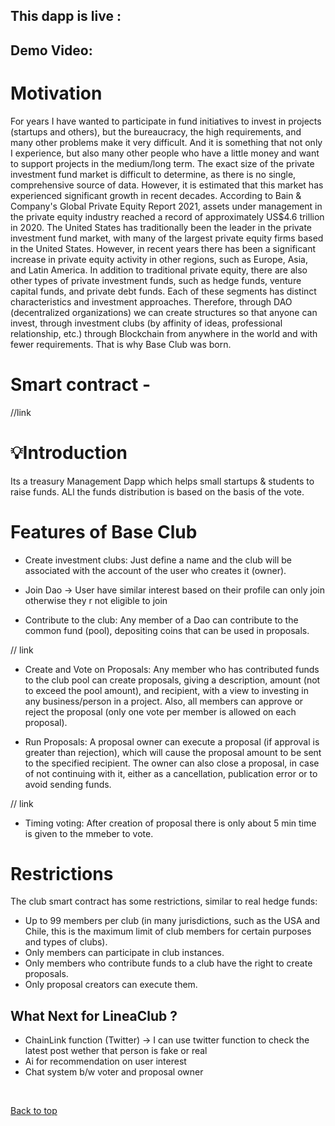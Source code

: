 

## This dapp is live :

## Demo Video: 



#  Motivation

For years I have wanted to participate in fund initiatives to invest in projects (startups and others), but the bureaucracy, the high requirements, and many other problems make it very difficult. And it is something that not only I experience, but also many other people who have a little money and want to support projects in the medium/long term. The exact size of the private investment fund market is difficult to determine, as there is no single, comprehensive source of data. However, it is estimated that this market has experienced significant growth in recent decades. According to Bain & Company's Global Private Equity Report 2021, assets under management in the private equity industry reached a record of approximately US$4.6 trillion in 2020. The United States has traditionally been the leader in the private investment fund market, with many of the largest private equity firms based in the United States. However, in recent years there has been a significant increase in private equity activity in other regions, such as Europe, Asia, and Latin America. In addition to traditional private equity, there are also other types of private investment funds, such as hedge funds, venture capital funds, and private debt funds. Each of these segments has distinct characteristics and investment approaches. Therefore, through DAO (decentralized organizations) we can create structures so that anyone can invest, through investment clubs (by affinity of ideas, professional relationship, etc.) through Blockchain from anywhere in the world and with fewer requirements. That is why Base Club  was born.


# Smart contract  -  


//link



#  💡Introduction


Its a treasury Management Dapp which helps small startups & students to raise funds. ALl the funds distribution is based  on the basis of the vote.



# Features of Base Club

- Create investment clubs: Just define a name and the club will be associated with the account of the user who creates it (owner).




- Join Dao -> User have similar  interest based on their profile can only  join otherwise they r not eligible to join



- Contribute to the club: Any member of a Dao can contribute to the common fund (pool), depositing  coins that can be used in proposals.
 



// link

- Create and Vote on Proposals: Any member who has contributed funds to the club pool can create proposals, giving a description, amount (not to exceed the pool amount), and recipient, with a view to investing in any business/person in a project. Also, all members can approve or reject the proposal (only one vote per member is allowed on each proposal).




- Run Proposals: A proposal owner can execute a proposal (if approval is greater than rejection), which will cause the proposal amount to be sent to the specified recipient. The owner can also close a proposal, in case of not continuing with it, either as a cancellation, publication error or to avoid sending funds.




// link
- Timing voting:  After  creation of proposal there is only about 5 min time is given to the  mmeber to  vote.


# Restrictions

The club smart contract has some restrictions, similar to real hedge funds:

- Up to 99 members per club (in many jurisdictions, such as the USA and Chile, this is the maximum limit of club members for certain purposes and types of clubs).
- Only members can participate in club instances.
- Only members who contribute funds to a club have the right to create proposals.
- Only proposal creators can execute them.


## What Next for LineaClub ?

- ChainLink function (Twitter) -> I can use twitter function  to check the  latest post wether that person is fake or real
-  Ai for recommendation on user interest 
-  Chat system b/w voter and  proposal owner
    
<br>

<a href = "#top">Back to top</a>





